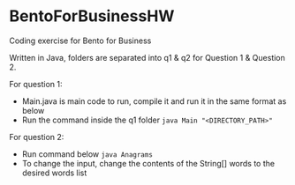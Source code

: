 # BentoForBusinessHW
Coding exercise for Bento for Business

Written in Java, folders are separated into q1 & q2 for Question 1 & Question 2.

For question 1: 
- Main.java is main code to run, compile it and run it in the same format as below 
- Run the command inside the q1 folder
` java Main "<DIRECTORY_PATH>" `

For question 2:
- Run command below
 `java Anagrams` 
- To change the input, change the contents of the String[] words to the desired words list



